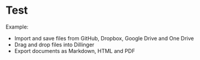 # Test

Example:
  - Import and save files from GitHub, Dropbox, Google Drive and One Drive
  - Drag and drop files into Dillinger
  - Export documents as Markdown, HTML and PDF
